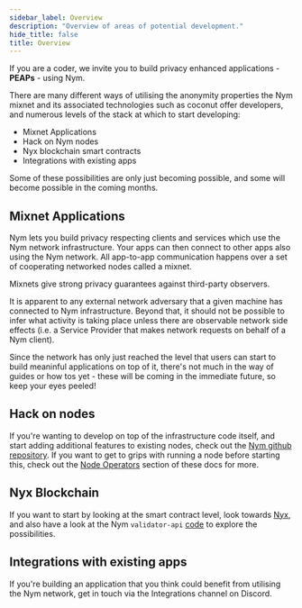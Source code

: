 ```yaml
---
sidebar_label: Overview
description: "Overview of areas of potential development."
hide_title: false
title: Overview
---
```


If you are a coder, we invite you to build privacy enhanced applications - **PEAPs** - using Nym.

There are many different ways of utilising the anonymity properties the Nym mixnet and its associated technologies such as coconut offer developers, and numerous levels of the stack at which to start developing: 

* Mixnet Applications
* Hack on Nym nodes 
* Nyx blockchain smart contracts 
* Integrations with existing apps 

Some of these possibilities are only just becoming possible, and some will become possible in the coming months. 

## Mixnet Applications
Nym lets you build privacy respecting clients and services which use the Nym network infrastructure. Your apps can then connect to other apps also using the Nym network. All app-to-app communication happens over a set of cooperating networked nodes called a mixnet.

Mixnets give strong privacy guarantees against third-party observers.

It is apparent to any external network adversary that a given machine has connected to Nym infrastructure. Beyond that, it should not be possible to infer what activity is taking place unless there are observable network side effects (i.e. a Service Provider that makes network requests on behalf of a Nym client).

Since the network has only just reached the level that users can start to build meaninful applications on top of it, there's not much in the way of guides or how tos yet - these will be coming in the immediate future, so keep your eyes peeled! 
				
## Hack on nodes
If you're wanting to develop on top of the infrastructure code itself, and start adding additional features to existing nodes, check out the [Nym github repository](https://github.com/nymtech/nym). If you want to get to grips with running a node before starting this, check out the [Node Operators](/docs/stable/run-nym-nodes/pre-built-binaries) section of these docs for more.  

## Nyx Blockchain
If you want to start by looking at the smart contract level, look towards [Nyx](/docs/stable/developers/develop-with-nyx/intro), and also have a look at the Nym `validator-api` [code](https://github.com/nymtech/nym/tree/develop/validator-api) to explore the possibilities.  

## Integrations with existing apps 
If you're building an application that you think could benefit from utilising the Nym network, get in touch via the Integrations channel on Discord. 